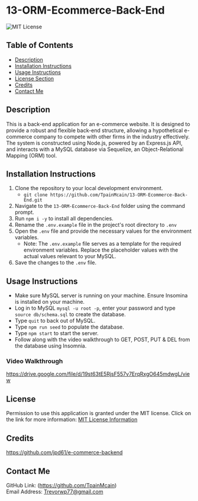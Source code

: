 # 13-ORM-Ecommerce-Back-End
![MIT License](https://img.shields.io/badge/license-MIT-important)

## Table of Contents
  - [Description](#description)
  - [Installation Instructions](#installation-instructions)
  - [Usage Instructions](#usage-instructions)
  - [License Section](#license)
  - [Credits](#credits)
  - [Contact Me](#contact-me)
  
## Description
This is a back-end application for an e-commerce website. It is designed to provide a robust and flexible back-end structure, allowing a hypothetical e-commerce company to compete with other firms in the industry effectively. The system is constructed using Node.js, powered by an Express.js API, and interacts with a MySQL database via Sequelize, an Object-Relational Mapping (ORM) tool.

## Installation Instructions
1. Clone the repository to your local development environment.
    * ```git clone https://github.com/TpainMcain/13-ORM-Ecommerce-Back-End.git```
2. Navigate to the ```13-ORM-Ecommerce-Back-End``` folder using the command prompt.
3. Run ```npm i -y``` to install all dependencies.
4. Rename the ```.env.example``` file in the project's root directory to ```.env```
5. Open the ```.env``` file and provide the necessary values for the environment variables.
    * Note: The ```.env.example``` file serves as a template for the required environment variables. Replace the placeholder values with the actual values relevant to your MySQL.
6. Save the changes to the ```.env``` file.

## Usage Instructions
* Make sure MySQL server is running on your machine. Ensure Insomina is installed on your machine.
*  Log in to MySQL ```mysql -u root -p```, enter your password and type ```source db/schema.sql``` to create the database.
*   Type ```quit``` to back out of MySQL.
*   Type ```npm run seed``` to populate the database.
*   Type ```npm start``` to start the server.
*   Follow along with the video walkthrough to GET, POST, PUT & DEL from the database using Insomnia.

### Video Walkthrough
https://drive.google.com/file/d/19st63tE5RjsF557v7ErqRxgO645mdwgL/view

## License
Permission to use this application is granted under the MIT license.
Click on the link for more information: [MIT License Information](https://opensource.org/licenses/MIT)
  
## Credits
https://github.com/jpd61/e-commerce-backend

## Contact Me
GitHub Link: (https://github.com/TpainMcain)<br>
Email Address: <Trevorwp77@gmail.com>
